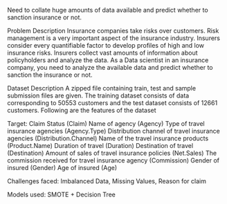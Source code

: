 Need to collate huge amounts of data available and predict whether to sanction insurance or not.

Problem Description
Insurance companies take risks over customers. Risk management is a very important aspect of the insurance industry. Insurers consider every quantifiable factor to develop profiles of high and low insurance risks. Insurers collect vast amounts of information about policyholders and analyze the data.
As a Data scientist in an insurance company, you need to analyze the available data and predict whether to sanction the insurance or not.

Dataset Description
A zipped file containing train, test and sample submission files are given. The training dataset consists of data corresponding to 50553 customers and the test dataset consists of 12661 customers. Following are the features of the dataset

Target: Claim Status (Claim)
Name of agency (Agency)
Type of travel insurance agencies (Agency.Type)
Distribution channel of travel insurance agencies (Distribution.Channel)
Name of the travel insurance products (Product.Name)
Duration of travel (Duration)
Destination of travel (Destination)
Amount of sales of travel insurance policies (Net.Sales)
The commission received for travel insurance agency (Commission)
Gender of insured (Gender)
Age of insured (Age)

Challenges faced: Imbalanced Data, Missing Values, Reason for claim

Models used: SMOTE + Decision Tree

